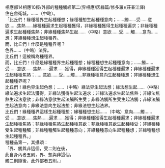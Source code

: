 相應部14相應10經/外部的種種觸經第二(界相應/因緣篇/修多羅)(莊春江譯)  
住在舍衛城，……（中略）。  
「比丘們！緣種種界生起種種想；緣種種想生起種種意向；……觸……受……意欲……焦熱……緣種種遍求生起種種獲得，非緣種種獲得生起種種遍求；非緣種種遍求生起種種焦熱；非緣種種焦熱生起……（中略）意欲……受……觸……意向……想；非緣種種想生起種種界。  
而，比丘們！什麼是種種界呢？  
色界……（中略）法界。  
比丘們！這被稱為種種界。  
而，比丘們！什麼是緣種種界生起種種想；緣種種想生起種種意向；……觸……受……意欲……焦熱……遍求……獲得，非緣種種獲得生起種種遍求；非緣種種遍求生起種種焦熱；……意欲……受……觸……非緣種種意向生起種種想；非緣種種想生起種種界呢？  
比丘們！緣色界生起色想；……（中略）緣法界生起法想；緣法想生起……（中略）緣法遍求生起法獲得，非緣法獲得生起法遍求；非緣法遍求生起法焦熱；非緣法焦熱生起法意欲；非緣法意欲生起法觸所生受；非緣法觸所生受生起法觸；非緣法觸生起法意向；非緣法意向生起法想；非緣法想生起法界。  
比丘們！緣種種界這樣生起種種想；緣種種想生起……（中略）意向……觸……受……意欲……焦熱……遍求……獲得；非緣種種獲得生起種種遍求；非緣種種遍求生起種種焦熱；非緣種種焦熱生起種種意欲；非緣種種意欲生起種種受；非緣種種受生起種種觸；非緣種種觸生起種種意向；非緣種種意向生起種種想；非緣種種想生起種種界。」  
種種品第一，其攝頌：  
「界、觸與非這個，受二則在後，  
此自身內者五則，界、想與非這個，  
觸二則隨後，此外部者五則。」  
  
  
